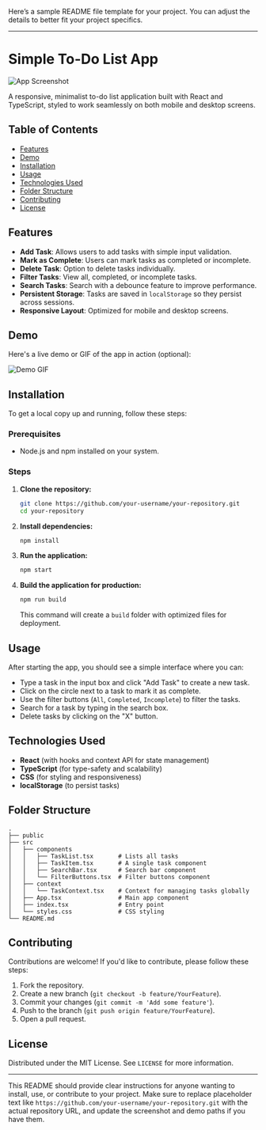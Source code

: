 Here’s a sample README file template for your project. You can adjust the details to better fit your project specifics.

---

# Simple To-Do List App

![App Screenshot](path/to/screenshot.png)

A responsive, minimalist to-do list application built with React and TypeScript, styled to work seamlessly on both mobile and desktop screens.

## Table of Contents

- [Features](#features)
- [Demo](#demo)
- [Installation](#installation)
- [Usage](#usage)
- [Technologies Used](#technologies-used)
- [Folder Structure](#folder-structure)
- [Contributing](#contributing)
- [License](#license)

## Features

- **Add Task**: Allows users to add tasks with simple input validation.
- **Mark as Complete**: Users can mark tasks as completed or incomplete.
- **Delete Task**: Option to delete tasks individually.
- **Filter Tasks**: View all, completed, or incomplete tasks.
- **Search Tasks**: Search with a debounce feature to improve performance.
- **Persistent Storage**: Tasks are saved in `localStorage` so they persist across sessions.
- **Responsive Layout**: Optimized for mobile and desktop screens.

## Demo

Here's a live demo or GIF of the app in action (optional):

![Demo GIF](path/to/demo.gif)

## Installation

To get a local copy up and running, follow these steps:

### Prerequisites

- Node.js and npm installed on your system.

### Steps

1. **Clone the repository:**

   ```bash
   git clone https://github.com/your-username/your-repository.git
   cd your-repository
   ```

2. **Install dependencies:**

   ```bash
   npm install
   ```

3. **Run the application:**

   ```bash
   npm start
   ```

4. **Build the application for production:**

   ```bash
   npm run build
   ```

   This command will create a `build` folder with optimized files for deployment.

## Usage

After starting the app, you should see a simple interface where you can:

- Type a task in the input box and click "Add Task" to create a new task.
- Click on the circle next to a task to mark it as complete.
- Use the filter buttons (`All`, `Completed`, `Incomplete`) to filter the tasks.
- Search for a task by typing in the search box.
- Delete tasks by clicking on the "X" button.

## Technologies Used

- **React** (with hooks and context API for state management)
- **TypeScript** (for type-safety and scalability)
- **CSS** (for styling and responsiveness)
- **localStorage** (to persist tasks)

## Folder Structure

```
.
├── public
├── src
│   ├── components
│   │   ├── TaskList.tsx       # Lists all tasks
│   │   ├── TaskItem.tsx       # A single task component
│   │   ├── SearchBar.tsx      # Search bar component
│   │   └── FilterButtons.tsx  # Filter buttons component
│   ├── context
│   │   └── TaskContext.tsx    # Context for managing tasks globally
│   ├── App.tsx                # Main app component
│   ├── index.tsx              # Entry point
│   └── styles.css             # CSS styling
└── README.md
```

## Contributing

Contributions are welcome! If you'd like to contribute, please follow these steps:

1. Fork the repository.
2. Create a new branch (`git checkout -b feature/YourFeature`).
3. Commit your changes (`git commit -m 'Add some feature'`).
4. Push to the branch (`git push origin feature/YourFeature`).
5. Open a pull request.

## License

Distributed under the MIT License. See `LICENSE` for more information.

---

This README should provide clear instructions for anyone wanting to install, use, or contribute to your project. Make sure to replace placeholder text like `https://github.com/your-username/your-repository.git` with the actual repository URL, and update the screenshot and demo paths if you have them.